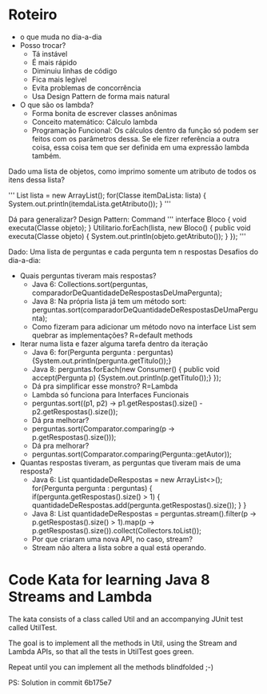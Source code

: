 Roteiro
============
- o que muda no dia-a-dia
- Posso trocar?
  - Tá instável
  - É mais rápido
  - Diminuiu linhas de código
  - Fica mais legível
  - Evita problemas de concorrência
  - Usa Design Pattern de forma mais natural
- O que são os lambda?
  - Forma bonita de escrever classes anônimas
  - Conceito matemático: Cálculo lambda
  - Programação Funcional: Os cálculos dentro da função só podem ser feitos com os parâmetros dessa. Se ele fizer referência a outra coisa, essa coisa tem que ser definida em uma expressão lambda também.

Dado uma lista de objetos, como imprimo somente um atributo de todos os itens dessa lista?

'''
List<Classe> lista = new ArrayList<Classe>();
for(Classe itemDaLista: lista) {
    System.out.println(itemdaLista.getAtributo());
}
'''

Dá para generalizar?
Design Pattern: Command
'''
interface Bloco {
    void executa(Classe objeto);
}
Utilitario.forEach(lista, new Bloco() {
    public void executa(Classe objeto) {
        System.out.println(objeto.getAtributo());
    }
});
'''

Dado: Uma lista de perguntas e cada pergunta tem n respostas
Desafios do dia-a-dia:
- Quais perguntas tiveram mais respostas?
  - Java 6: Collections.sort(perguntas, comparadorDeQuantidadeDeRespostasDeUmaPergunta);
  - Java 8: Na própria lista já tem um método sort: perguntas.sort(comparadorDeQuantidadeDeRespostasDeUmaPergunta);
  - Como fizeram para adicionar um método novo na interface List sem quebrar as implementações? R=default methods
- Iterar numa lista e fazer alguma tarefa dentro da iteração
  - Java 6: for(Pergunta pergunta : perguntas) {System.out.println(pergunta.getTitulo());}
  - Java 8: perguntas.forEach(new Consumer<Pergunta>() { public void accept(Pergunta p) {System.out.println(p.getTitulo());} });
  - Dá pra simplificar esse monstro? R=Lambda
  - Lambda só funciona para Interfaces Funcionais
  - perguntas.sort((p1, p2) -> p1.getRespostas().size() - p2.getRespostas().size());
  - Dá pra melhorar?
  - perguntas.sort(Comparator.comparing(p -> p.getRespostas().size()));
  - Dá pra melhorar?
  - perguntas.sort(Comparator.comparing(Pergunta::getAutor));
- Quantas respostas tiveram, as perguntas que tiveram mais de uma resposta?
  - Java 6:
  List<Integer> quantidadeDeRespostas = new ArrayList<>();
  for(Pergunta pergunta : perguntas) {
      if(pergunta.getRespostas().size() > 1) {
        quantidadeDeRespostas.add(pergunta.getRespostas().size());
      }
  }
  - Java 8: List<Integer> quantidadeDeRespostas = perguntas.stream().filter(p -> p.getRespostas().size() > 1).map(p -> p.getRespostas().size()).collect(Collectors.toList());
  - Por que criaram uma nova API, no caso, stream?
  - Stream não altera a lista sobre a qual está operando.

Code Kata for learning Java 8 Streams and Lambda
=============

The kata consists of a class called Util and an accompanying JUnit test called UtilTest.

The goal is to implement all the methods in Util, using the Stream and Lambda APIs, so that all the tests in UtilTest goes green.

Repeat until you can implement all the methods blindfolded ;-)

PS: Solution in commit 6b175e7
